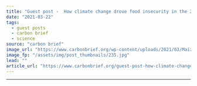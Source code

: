 ```yaml
---
title: "Guest post -  How climate change drove food insecurity in the 2007 Lesotho drought"
date: "2021-03-22"
tags: 
  - guest posts
  - carbon brief
  - science
source: "carbon brief"
image_url: "https://www.carbonbrief.org/wp-content/uploads/2021/03/Maize-is-the-staple-diet-in-Lesotho-which-suffers-from-regular-bouts-of-food-insecurity_edited-107x71.jpg"
image_fp: "/assets/img/post_thumbnails/235.jpg"
lead: ""
article_url: "https://www.carbonbrief.org/guest-post-how-climate-change-drove-food-insecurity-in-the-2007-lesotho-drought"
---
```


---
